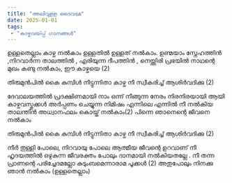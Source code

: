 ```yaml
---
title: "അലിവുളള ദൈവമേ"
date: 2025-01-01
tags:
 - "കാഴ്ചവയ്‍പ്പ് ഗാനങ്ങൾ"
---
```


ഉള്ളതെല്ലാം കാഴ്ച നൽകാം 
ഉള്ളതിൽ ഉള്ളത് നൽകാം.
ഉണ്മയാം സ്നേഹത്തിൻ ,നിറവാർന്ന താലത്തിൽ ,
എരിയുന്ന ദീപത്തിൻ , നെയ്ത്തിരി പ്രഭയിൽ
നാഥന്റെ മുഖം കണ്ടു നൽകാം,
ഈ കാഴ്ചയെ (2)

തിരുമുൻപിൽ കൈ കുമ്പിൾ നീട്ടുന്നിതാ
കാഴ്ച നീ സ്വീകരിച്ച് ആശിർവദിക്കു (2)

ദേവാലയത്തിൽ പ്രദക്ഷിണമായി നാം ഒന്ന് നീങ്ങുന്ന നേരം
നിരനിരയായി ആയി കാഴ്ചവസ്തുക്കൾ അർപ്പണം ചെയ്യുന്ന നിമിഷം
എന്നിലെ എന്നിൽ നീ നൽകിയ താലന്തിൻ
അധ്വാനഫലം  കൊയ്ത് നൽകാം(2)
പിന്നെ ഞാനെന്റെ ജീവനെ നൽകാം

തിരുമുൻപിൽ കൈ കുമ്പിൾ നീട്ടുന്നിതാ
കാഴ്ച നീ സ്വീകരിച്ച് ആശിർവദിക്കു (2)

നീർ തുള്ളി പോലെ, നിറവായു പോലെ
ആത്മീയ ജീവന്റെ ഉറവാണ് നീ
ഹൃദയത്തിൽ ഒഴുകുന്ന ജീവരക്തം പോലും
ദാനമായി നൽകിയതല്ലേ .
 നീ തന്ന പ്രാണന്റെ പരിച്ചേദമല്ലോ കുടുംബമെന്നാരാമ പൂക്കൾ (2)
അതുപോലും നിനക്കു ഞാൻ നൽകാം
               (ഉള്ളതെല്ലാം)
